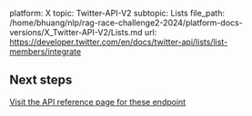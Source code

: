 platform: X
topic: Twitter-API-V2
subtopic: Lists
file_path: /home/bhuang/nlp/rag-race-challenge2-2024/platform-docs-versions/X_Twitter-API-V2/Lists.md
url: https://developer.twitter.com/en/docs/twitter-api/lists/list-members/integrate

## Next steps

[Visit the API reference page for these endpoint](https://developer.twitter.com/en/docs/twitter-api/lists/list-members/api-reference "Visit the API reference page for these endpoint")